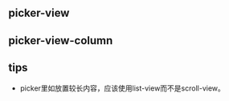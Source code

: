 ## picker-view

<!-- UTSCOMJSON.picker-view.description -->

<!-- UTSCOMJSON.picker-view.attribute -->

<!-- UTSCOMJSON.picker-view.event -->

<!-- UTSCOMJSON.picker-view.compatibility -->

<!-- UTSCOMJSON.picker-view.children -->

<!-- UTSCOMJSON.picker-view.example -->

<!-- UTSCOMJSON.picker-view.reference -->


## picker-view-column

<!-- UTSCOMJSON.picker-view-column.description -->

<!-- UTSCOMJSON.picker-view-column.attribute -->

<!-- UTSCOMJSON.picker-view-column.event -->

<!-- UTSCOMJSON.picker-view-column.compatibility -->

<!-- UTSCOMJSON.picker-view-column.children -->

<!-- UTSCOMJSON.picker-view-column.example -->

<!-- UTSCOMJSON.picker-view-column.reference -->

## tips
- picker里如放置较长内容，应该使用list-view而不是scroll-view。

